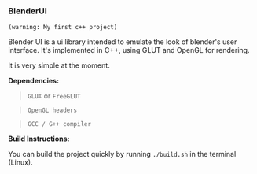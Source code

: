 ### BlenderUI

`(warning: My first c++ project)`

Blender UI is a ui library intended to emulate the look of blender's user interface. It's implemented in C++, using GLUT and OpenGL for rendering.

It is very simple at the moment.

__Dependencies:__
> ~~`GLUT`~~ or `FreeGLUT`

> `OpenGL headers`

> `GCC / G++ compiler`

__Build Instructions:__

You can build the project quickly by running `./build.sh` in the terminal (Linux).
